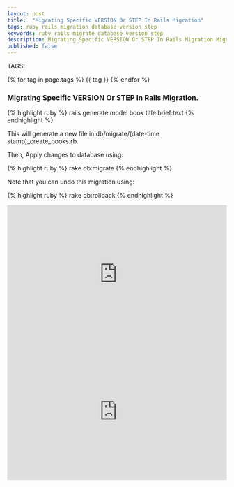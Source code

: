 ```yaml
---
layout: post
title:  "Migrating Specific VERSION Or STEP In Rails Migration"
tags: ruby rails migration database version step 
keywords: ruby rails migrate database version step
description: Migrating Specific VERSION Or STEP In Rails Migration Migration In Rails Application.
published: false
---
```


   TAGS:
   
   {% for tag in page.tags %} {{ tag }} {% endfor %}

<h3>Migrating Specific VERSION Or STEP In Rails Migration.</h3>

{% highlight ruby %}
rails generate model book title brief:text
{% endhighlight %}

This will generate a new file in db/migrate/(date-time stamp)_create_books.rb.

Then, Apply changes to database using:

{% highlight ruby %}
rake db:migrate
{% endhighlight %}

Note that you can undo this migration using:

{% highlight ruby %}
rake db:rollback
{% endhighlight %}

<iframe width="100%" height="315" src="https://www.youtube.com/embed/jCC8nyBoC5E" frameborder="0" allowfullscreen></iframe>
<iframe width="100%" height="315" src="https://www.youtube.com/embed/A4DvaZ_lR0U" frameborder="0" allowfullscreen></iframe>


